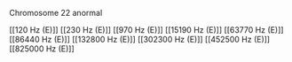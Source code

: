 Chromosome 22 anormal

[[120 Hz (E)]]
[[230 Hz (E)]]
[[970 Hz (E)]]
[[15190 Hz (E)]]
[[63770 Hz (E)]]
[[86440 Hz (E)]]
[[132800 Hz (E)]]
[[302300 Hz (E)]]
[[452500 Hz (E)]]
[[825000 Hz (E)]]